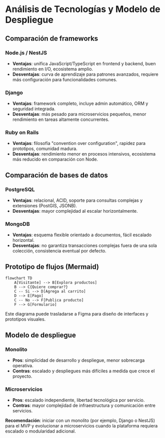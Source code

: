 # Análisis de Tecnologías y Modelo de Despliegue

## Comparación de frameworks

### Node.js / NestJS
- **Ventajas**: unifica JavaScript/TypeScript en frontend y backend, buen rendimiento en I/O, ecosistema amplio.
- **Desventajas**: curva de aprendizaje para patrones avanzados, requiere más configuración para funcionalidades comunes.

### Django
- **Ventajas**: framework completo, incluye admin automático, ORM y seguridad integrada.
- **Desventajas**: más pesado para microservicios pequeños, menor rendimiento en tareas altamente concurrentes.

### Ruby on Rails
- **Ventajas**: filosofía "convention over configuration", rapidez para prototipos, comunidad madura.
- **Desventajas**: rendimiento menor en procesos intensivos, ecosistema más reducido en comparación con Node.

## Comparación de bases de datos

### PostgreSQL
- **Ventajas**: relacional, ACID, soporte para consultas complejas y extensiones (PostGIS, JSONB).
- **Desventajas**: mayor complejidad al escalar horizontalmente.

### MongoDB
- **Ventajas**: esquema flexible orientado a documentos, fácil escalado horizontal.
- **Desventajas**: no garantiza transacciones complejas fuera de una sola colección, consistencia eventual por defecto.

## Prototipo de flujos (Mermaid)
```mermaid
flowchart TD
    A[Visitante] --> B[Explora productos]
    B --> C{Quiere comprar?}
    C -- Si --> D[Agrega al carrito]
    D --> E[Pago]
    C -- No --> F[Publica producto]
    F --> G[Formulario]
```
Este diagrama puede trasladarse a Figma para diseño de interfaces y prototipos visuales.

## Modelo de despliegue

### Monolito
- **Pros**: simplicidad de desarrollo y despliegue, menor sobrecarga operativa.
- **Contras**: escalado y despliegues más difíciles a medida que crece el proyecto.

### Microservicios
- **Pros**: escalado independiente, libertad tecnológica por servicio.
- **Contras**: mayor complejidad de infraestructura y comunicación entre servicios.

**Recomendación**: iniciar con un monolito (por ejemplo, Django o NestJS) para el MVP y evolucionar a microservicios cuando la plataforma requiera escalado o modularidad adicional.
